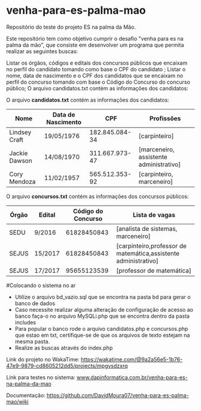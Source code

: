 # venha-para-es-palma-mao
Repositório do teste do projeto ES na palma da Mão.

Este repositório tem como objetivo cumprir o desafio "venha para es na palma da mão", que consiste em
desenvolver um programa que permita realizar as seguintes buscas:

Listar os órgãos, códigos e editais dos concursos públicos que encaixam no perfil do candidato tomando como base o CPF do candidato ;
Listar o nome, data de nascimento e o CPF dos candidatos que se encaixam no perfil do concurso tomando com base o Código do Concurso do concurso público;
O arquivo candidatos.txt contém as informações dos candidatos:

O arquivo **candidatos.txt** contém as informações dos candidatos:

| Nome  | Data de Nascimento  | CPF |  Profissões|
|---|---|---|---|
| Lindsey Craft  |  19/05/1976  |  182.845.084-34  |  [carpinteiro]  | 
| Jackie Dawson  |  14/08/1970  |  311.667.973-47  |  [marceneiro, assistente administrativo]  |
| Cory Mendoza |   11/02/1957 |  565.512.353-92  |  [carpinteiro, marceneiro] |

O arquivo **concursos.txt** contém as informações dos concursos públicos:

| Órgão  | Edital  | Código do Concurso |  Lista de vagas|
|---|---|---|---|
| SEDU  | 9/2016  |  61828450843  |  [analista de sistemas, marceneiro]  | 
| SEJUS | 15/2017  |  61828450843  |  [carpinteiro,professor de matemática,assistente administrativo] |
| SEJUS | 17/2017 |  95655123539  |  [professor de matemática] |

#Colocando o sistema no ar

* Utilize o arquivo bd_vazio.sql que se encontra na pasta bd para gerar o banco de dados 
* Caso necessite realizar alguma alteração de configuração de acesso ao banco faça-o no arquivo MySQLi.php que se encontra dentro da pasta includes
* Para popular o banco rode o arquivo candidatos.php e concursos.php que estao em txt, certifique-se de que os arquivos de texto estejam na mesma pasta.
* Realize as buscas através do index.php


Link do projeto no WakaTime: https://wakatime.com/@9a2a56e5-1b76-47e9-9879-cd8605212dd5/projects/mpgvsdzxrq

Link para testes no sistema: www.dapinformatica.com.br/venha-para-es-na-palma-da-mao

Documentação: https://github.com/DavidMoura07/venha-para-es-palma-mao/wiki



